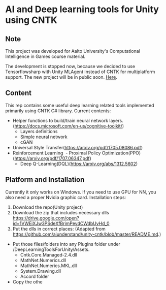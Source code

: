 
# AI and Deep learning tools for Unity using CNTK

## Note
This project was developed for Aalto University's Computational Intelligence in Games course material. 

The development is stopped now, because we decided to use Tensorflowsharp with Unity MLAgent instead of CNTK for multiplatform support. The new project will be in public soon. [Here](https://github.com/tcmxx/UnityTensorflowKeras).

## Content 
This rep contains some useful deep learning related tools implemented primarily using CNTK C# library.
Current contents:
- Helper functions to build/train neural network layers. (https://docs.microsoft.com/en-us/cognitive-toolkit/)
  - Layers definitions
  - Simple neural network
  - cGAN
- Universal Style Transfer(https://arxiv.org/pdf/1705.08086.pdf)
- Reinforcement Learning
  - Proximal Policy Optimization(PPO)(https://arxiv.org/pdf/1707.06347.pdf)
  - Deep Q-Learning(DQL)(https://arxiv.org/abs/1312.5602)
  
## Platform and Installation
Currently it only works on Windows. If you need to use GPU for NN, you also need a proper Nvidia graphic card.
Installation steps:
1. Download the repo(Unity project)
2. Download the zip that includes necessary dlls https://drive.google.com/open?id=1VWEiXJw3PSdeXfBrimPevdCWdbUyHd_0
3. Put the dlls in correct places: (Adapted from https://github.com/aiunderstand/unity-cntk/blob/master/README.md.)
- Put those files/folders into any Plugins folder under /DeepLearningToolsForUnity/Assets.
    * Cntk.Core.Managed-2.4.dll
    * MathNet.Numerics.dll
    * MathNet.Numerics.MKL.dll
    * System.Drawing.dll
    * Accord folder
- Copy the othe
